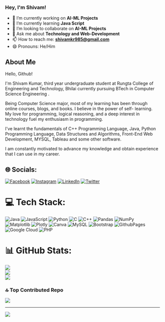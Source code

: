 ### Hey, I'm Shivam!

- 🔭 I’m currently working on **AI-ML Projects**
- 🌱 I’m currently learning **Java Script**
- 👯 I’m looking to collaborate on **AI-ML Projects**
- 💬 Ask me about **Technology and Web-Development**
- 📫 How to reach me: **shivamkr985@gmail.com**
- 😄 Pronouns: He/Him

## About Me
Hello, Github!

I'm Shivam Kumar, third year undergraduate student at Rungta College of Engineering and Technology, Bhilai currently pursuing BTech in Computer Science Engineering .

Being Computer Science major, most of my learning has been through online courses, blogs, and books. I believe in the power of self- learning. My love for programming, logical reasoning, and a deep interest in technology fuel my enthusiasm in programming.

I've learnt the fundamentals of C++ Programming Language, Java, Python Programming Language, Data Structures and Algorithms, Front-End Web Development, MYSQL, Tableau and some other software.

I am constantly motivated to advance my knowledge and obtain experience that I can use in my career.

## 🌐 Socials:
[![Facebook](https://img.shields.io/badge/Facebook-%231877F2.svg?logo=Facebook&logoColor=white)](https://facebook.com/facebook.com/shivambhagattt) [![Instagram](https://img.shields.io/badge/Instagram-%23E4405F.svg?logo=Instagram&logoColor=white)](https://instagram.com/instagram.com/shivambhagattt) [![LinkedIn](https://img.shields.io/badge/LinkedIn-%230077B5.svg?logo=linkedin&logoColor=white)](https://linkedin.com/in/linkedin.com/in/shivambhagatt) [![Twitter](https://img.shields.io/badge/Twitter-%231DA1F2.svg?logo=Twitter&logoColor=white)](https://twitter.com/x.com/shivamcodesigns) 

# 💻 Tech Stack:
![Java](https://img.shields.io/badge/java-%23ED8B00.svg?style=for-the-badge&logo=openjdk&logoColor=white) ![JavaScript](https://img.shields.io/badge/javascript-%23323330.svg?style=for-the-badge&logo=javascript&logoColor=%23F7DF1E) ![Python](https://img.shields.io/badge/python-3670A0?style=for-the-badge&logo=python&logoColor=ffdd54) ![C](https://img.shields.io/badge/c-%2300599C.svg?style=for-the-badge&logo=c&logoColor=white) ![C++](https://img.shields.io/badge/c++-%2300599C.svg?style=for-the-badge&logo=c%2B%2B&logoColor=white) ![Pandas](https://img.shields.io/badge/pandas-%23150458.svg?style=for-the-badge&logo=pandas&logoColor=white) ![NumPy](https://img.shields.io/badge/numpy-%23013243.svg?style=for-the-badge&logo=numpy&logoColor=white) ![Matplotlib](https://img.shields.io/badge/Matplotlib-%23ffffff.svg?style=for-the-badge&logo=Matplotlib&logoColor=black) ![Plotly](https://img.shields.io/badge/Plotly-%233F4F75.svg?style=for-the-badge&logo=plotly&logoColor=white) ![Canva](https://img.shields.io/badge/Canva-%2300C4CC.svg?style=for-the-badge&logo=Canva&logoColor=white) ![MySQL](https://img.shields.io/badge/mysql-%2300000f.svg?style=for-the-badge&logo=mysql&logoColor=white) ![Bootstrap](https://img.shields.io/badge/bootstrap-%238511FA.svg?style=for-the-badge&logo=bootstrap&logoColor=white) ![GithubPages](https://img.shields.io/badge/github%20pages-121013?style=for-the-badge&logo=github&logoColor=white) ![Google Cloud](https://img.shields.io/badge/GoogleCloud-%234285F4.svg?style=for-the-badge&logo=google-cloud&logoColor=white) ![PHP](https://img.shields.io/badge/php-%23777BB4.svg?style=for-the-badge&logo=php&logoColor=white)
# 📊 GitHub Stats:
![](https://github-readme-stats.vercel.app/api?username=shivambhagatt&theme=default&hide_border=false&include_all_commits=true&count_private=false)<br/>
![](https://github-readme-streak-stats.herokuapp.com/?user=shivambhagatt&theme=default&hide_border=false)<br/>
![](https://github-readme-stats.vercel.app/api/top-langs/?username=shivambhagatt&theme=default&hide_border=false&include_all_commits=true&count_private=false&layout=compact)

### 🔝 Top Contributed Repo
![](https://github-contributor-stats.vercel.app/api?username=shivambhagatt&limit=5&theme=dark&combine_all_yearly_contributions=true)

---
[![](https://visitcount.itsvg.in/api?id=shivambhagatt&icon=2&color=0)](https://visitcount.itsvg.in)

<!-- Proudly created with GPRM ( https://gprm.itsvg.in ) -->
